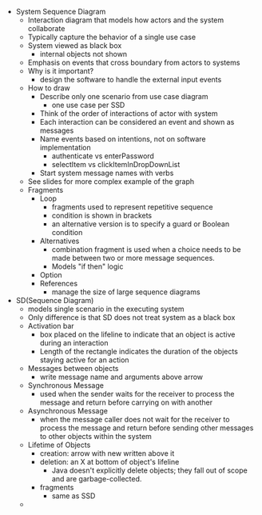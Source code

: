 - System Sequence Diagram
	- Interaction diagram that models how actors and the system collaborate
	- Typically capture the behavior of a single use case
	- System viewed as black box
		- internal objects not shown
	- Emphasis on events that cross boundary from actors to systems
	- Why is it important?
		- design the software to handle the external input events
	- How to draw
		- Describe only one scenario from use case diagram
			- one use case per SSD
		- Think of the order of interactions of actor with system
		- Each interaction can be considered an event and shown as messages
		- Name events based on intentions, not on software implementation
			- authenticate vs enterPassword
			- selectItem vs clickItemInDropDownList
		- Start system message names with verbs
	- See slides for more complex example of the graph
	- Fragments
		- Loop
			- fragments used to represent repetitive sequence
			- condition is shown in brackets
			- an alternative version is to specify a guard or Boolean condition
		- Alternatives
			- combination fragment is used when a choice needs to be made between two or more message sequences.
			- Models "if then" logic
		- Option
		- References
			- manage the size of large sequence diagrams
- SD(Sequence Diagram)
	- models single scenario in the executing system
	- Only difference is that SD does not treat system as a black box
	- Activation bar
		- box placed on the lifeline to indicate that an object is active during an interaction
		- Length of the rectangle indicates the duration of the objects staying active for an action
	- Messages between objects
		- write message name and arguments above arrow
	- Synchronous Message
		- used when the sender waits for the receiver to process the message and return before carrying on with another
	- Asynchronous Message
		- when the message caller does not wait for the receiver to process the message and return before sending other messages to other objects within the system
	- Lifetime of Objects
		- creation: arrow with new written above it
		- deletion: an X at bottom of object's lifeline
			- Java doesn't explicitly delete objects; they fall out of scope and are garbage-collected.
		- fragments
			- same as SSD
	- 